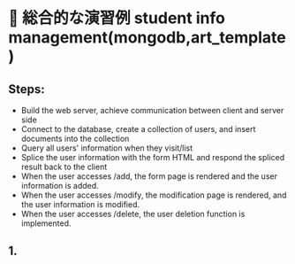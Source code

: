# 🚀 総合的な演習例 student info management(mongodb,art_template)

## Steps:

- Build the web server, achieve communication between client and server side
- Connect to the database, create a collection of users, and insert documents into the collection
- Query all users' information when they visit/list
- Splice the user information with the form HTML and respond the spliced result back to the client
- When the user accesses /add, the form page is rendered and the user information is added.
- When the user accesses /modify, the modification page is rendered, and the user information is modified.
- When the user accesses /delete, the user deletion function is implemented.

## 1. 
